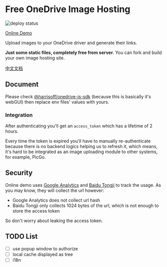 # Free OneDrive Image Hosting

![deploy status](https://github.com/harrisoff/onedrive-image-hosting/workflows/deploy/badge.svg)

[Online Demo](https://harrisoff.github.io/onedrive-image-hosting)

Upload images to your OneDrive driver and generate their links.

**Just some static files, completely free from server**. You can fork and build your own image hosting site.

[中文文档](./README.zh-cn.md)

## Document

Please check [@harrisoff/onedrive-js-sdk](https://github.com/harrisoff/onedrive-js-sdk) (because this is basically it's webGUI) then replace env files' values with yours.

### Integration

After authenticating you'll get an `access_token` which has a lifetime of 2 hours.

Every time the token is expired you'll have to manually re-authenticate because there is no backend logics helping us to refresh it, which means, it's hard to be integrated as an image uploading module to other systems, for example, PicGo.

## Security

Online demo uses [Google Analytics](https://analytics.google.com/analytics/web/#/) and [Baidu Tongji](https://tongji.baidu.com/web/welcome/login) to track the usage. As you may know, they will collect the url however:

- Google Analytics does not collect url hash
- Baidu Tongji only collects 1024 bytes of the url, which is not enough to store the access token

So don't worry about leaking the access token.

## TODO List

- [ ] use popup window to authorize
- [ ] local cache displayed as tree
- [ ] i18n
